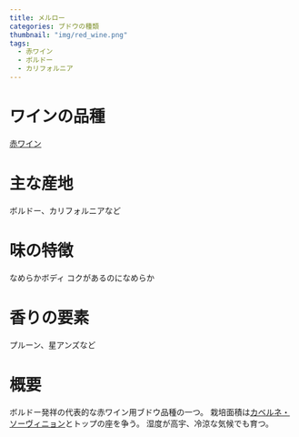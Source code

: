 ```yaml
---
title: メルロー
categories: ブドウの種類
thumbnail: "img/red_wine.png"
tags:
  - 赤ワイン
  - ボルドー
  - カリフォルニア    
---
```


# ワインの品種

[赤ワイン](/posts/kinds_of_wines/red)

# 主な産地

ボルドー、カリフォルニアなど

# 味の特徴

なめらかボディ
コクがあるのになめらか

# 香りの要素

プルーン、星アンズなど

# 概要

ボルドー発祥の代表的な赤ワイン用ブドウ品種の一つ。
栽培面積は[カベルネ・ソーヴィニョン](/posts/kinds_of_grapes/cabernet-sauvignon)とトップの座を争う。
湿度が高宇、冷涼な気候でも育つ。